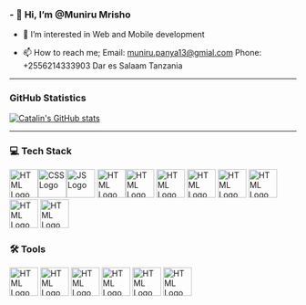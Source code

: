 ### - 👋 Hi, I’m @Muniru Mrisho
- 👀 I’m interested in Web and Mobile development

- 📫 How to reach me;
     Email: muniru.panya13@gmial.com
     Phone: +2556214333903
     Dar es Salaam Tanzania

---
### GitHub Statistics
[![Catalin's GitHub stats](https://github-readme-stats.vercel.app/api?username=panny777&theme=dark)](https://github.com/anuraghazra/github-readme-stats)

---

### 💻 Tech Stack

<img src="https://cdn.worldvectorlogo.com/logos/html-1.svg" alt="HTML Logo" width="50" height="50"/><img src="https://cdn.worldvectorlogo.com/logos/css-3.svg" alt="CSS Logo" width="50" height="50"/><img src="https://cdn.worldvectorlogo.com/logos/logo-javascript.svg" alt="JS Logo" width="50" height="50"/>
<img src="https://cdn.worldvectorlogo.com/logos/bootstrap-5-1.svg" alt="HTML Logo" width="50" height="50"/><img src="https://cdn.worldvectorlogo.com/logos/tailwindcss.svg" alt="HTML Logo" width="50" height="50"/>  <img src="https://cdn.worldvectorlogo.com/logos/python-5.svg" alt="HTML Logo" width="50" height="50"/>  <img src="https://cdn.worldvectorlogo.com/logos/laravel-2.svg" alt="HTML Logo" width="50" height="50"/>  <img src="https://cdn.worldvectorlogo.com/logos/nodejs-2.svg" alt="HTML Logo" width="50" height="50"/>  <img src="https://cdn.worldvectorlogo.com/logos/django-community.svg" alt="HTML Logo" width="50" height="50"/>  <img src="https://cdn.worldvectorlogo.com/logos/sqlite.svg" alt="HTML Logo" width="50" height="50"/>  <img src="https://cdn.worldvectorlogo.com/logos/mysql-4.svg" alt="HTML Logo" width="50" height="50"/>


### 🛠 Tools
 <img src="https://cdn.worldvectorlogo.com/logos/git-icon.svg" alt="HTML Logo" width="50" height="50"/>    <img src="https://cdn.worldvectorlogo.com/logos/postman.svg" alt="HTML Logo" width="50" height="50"/>    <img src="https://cdn.worldvectorlogo.com/logos/aws-2.svg" alt="HTML Logo" width="50" height="50"/>     <img src="https://cdn.worldvectorlogo.com/logos/nginx-1.svg" alt="HTML Logo" width="50" height="50"/>   <img src="https://cdn.worldvectorlogo.com/logos/docker-4.svg" alt="HTML Logo" width="50" height="50"/>    <img src="https://cdn.worldvectorlogo.com/logos/linux-tux.svg" alt="HTML Logo" width="50" height="50"/>
